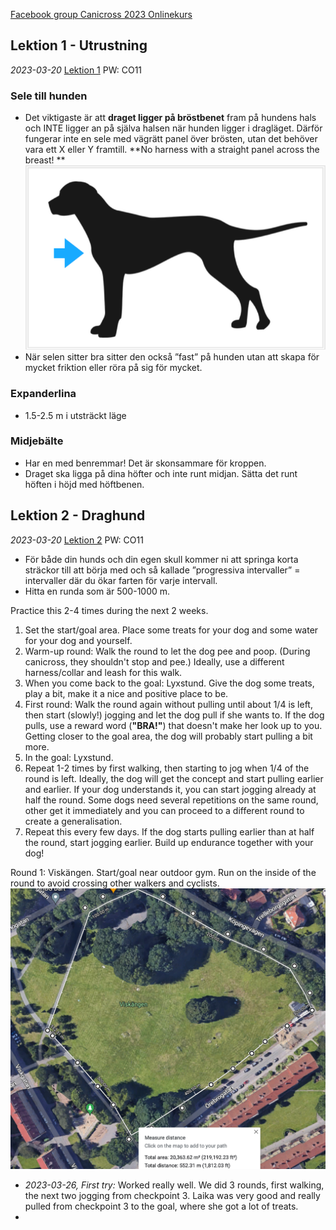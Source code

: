 [Facebook group Canicross 2023 Onlinekurs](https://www.facebook.com/groups/590997822424489)


## Lektion 1 - Utrustning
_2023-03-20_
[Lektion 1](https://propiraya.wordpress.com/2020/05/16/canicross-online-lektion-1-1-utrustning/) PW: CO11

### Sele till hunden
- Det viktigaste är att **draget ligger på bröstbenet** fram på hundens hals och INTE ligger an på själva halsen när hunden ligger i dragläget. Därför fungerar inte en sele med vägrätt panel över brösten, utan det behöver vara ett X eller Y framtill. **No harness with a straight panel across the breast! **
![|200](private/attachments/Pasted%20image%2020230326144258.png)
- När selen sitter bra sitter den också ”fast” på hunden utan att skapa för mycket friktion eller röra på sig för mycket.

### Expanderlina
- 1.5-2.5 m i utsträckt läge

### Midjebälte
- Har en med benremmar! Det är skonsammare för kroppen.
- Draget ska ligga på dina höfter och inte runt midjan. Sätta det runt höften i höjd med höftbenen.


## Lektion 2 - Draghund
_2023-03-20_
[Lektion 2](https://propiraya.wordpress.com/2020/05/18/canicross-online-lektion-1-2/) PW: CO11

- För både din hunds och din egen skull kommer ni att springa korta sträckor till att börja med och så kallade ”progressiva intervaller” = intervaller där du ökar farten för varje intervall. 
- Hitta en runda som är 500-1000 m. 

Practice this 2-4 times during the next 2 weeks. 
1. Set the start/goal area. Place some treats for your dog and some water for your dog and yourself.
2. Warm-up round: Walk the round to let the dog pee and poop. (During canicross, they shouldn't stop and pee.) Ideally, use a different harness/collar and leash for this walk. 
3. When you come back to the goal: Lyxstund. Give the dog some treats, play a bit, make it a nice and positive place to be.
4. First round: Walk the round again without pulling until about 1/4 is left, then start (slowly!) jogging and let the dog pull if she wants to. If the dog pulls, use a reward word (**"BRA!"**) that doesn't make her look up to you. Getting closer to the goal area, the dog will probably start pulling a bit more. 
5. In the goal: Lyxstund. 
6. Repeat 1-2 times by first walking, then starting to jog when 1/4 of the round is left. Ideally, the dog will get the concept and start pulling earlier and earlier. If your dog understands it, you can start jogging already at half the round. Some dogs need several repetitions on the same round, other get it immediately and you can proceed to a different round to create a generalisation. 
7. Repeat this every few days. If the dog starts pulling earlier than at half the round, start jogging earlier. Build up endurance together with your dog!

Round 1: Viskängen. Start/goal near outdoor gym. Run on the inside of the round to avoid crossing other walkers and cyclists. 
![](private/attachments/Pasted%20image%2020230326165859.png)

- _2023-03-26, First try:_ Worked really well. We did 3 rounds, first walking, the next two jogging from checkpoint 3. Laika was very good and really pulled from checkpoint 3 to the goal, where she got a lot of treats. 
-